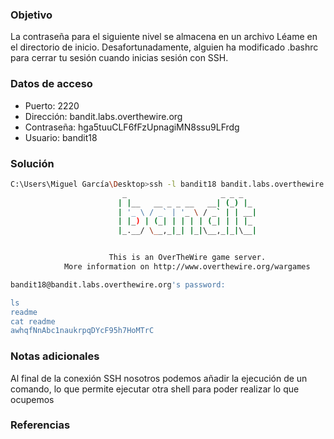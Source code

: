 ### Objetivo
La contraseña para el siguiente nivel se almacena en un archivo Léame en el directorio de inicio. Desafortunadamente, alguien ha modificado .bashrc para cerrar tu sesión cuando inicias sesión con SSH.
### Datos de acceso
- Puerto: 2220
- Dirección: bandit.labs.overthewire.org
- Contraseña: hga5tuuCLF6fFzUpnagiMN8ssu9LFrdg
- Usuario: bandit18
### Solución

```bash
C:\Users\Miguel García\Desktop>ssh -l bandit18 bandit.labs.overthewire.org -p 2220 /bin/bash
                         _                     _ _ _
                        | |__   __ _ _ __   __| (_) |_
                        | '_ \ / _` | '_ \ / _` | | __|
                        | |_) | (_| | | | | (_| | | |_
                        |_.__/ \__,_|_| |_|\__,_|_|\__|


                      This is an OverTheWire game server.
            More information on http://www.overthewire.org/wargames

bandit18@bandit.labs.overthewire.org's password:

ls
readme
cat readme
awhqfNnAbc1naukrpqDYcF95h7HoMTrC
```

### Notas adicionales

Al final de la conexión SSH nosotros podemos añadir la ejecución de un comando, lo que permite ejecutar otra shell para poder realizar lo que ocupemos
### Referencias
